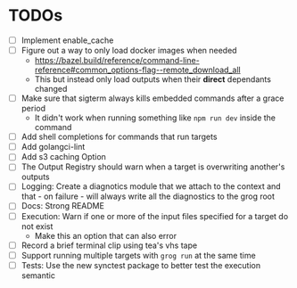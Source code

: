 # TODOs


- [ ] Implement enable_cache
- [ ] Figure out a way to only load docker images when needed
  - https://bazel.build/reference/command-line-reference#common_options-flag--remote_download_all
  - This but instead only load outputs when their **direct** dependants changed
- [ ] Make sure that sigterm always kills embedded commands after a grace period
  - It didn't work when running something like `npm run dev` inside the command
- [ ] Add shell completions for commands that run targets
- [ ] Add golangci-lint
- [ ] Add s3 caching Option
- [ ] The Output Registry should warn when a target is overwriting another's outputs
- [ ] Logging: Create a diagnotics module that we attach to the context and that - on failure - will always write all the diagnostics to the grog root
- [ ] Docs: Strong README
- [ ] Execution: Warn if one or more of the input files specified for a target do not exist
  - Make this an option that can also error
- [ ] Record a brief terminal clip using tea's vhs tape
- [ ] Support running multiple targets with `grog run` at the same time
- [ ] Tests: Use the new synctest package to better test the execution semantic

